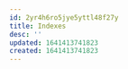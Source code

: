 ```yaml
---
id: 2yr4h6ro5jye5yttl48f27y
title: Indexes
desc: ''
updated: 1641413741823
created: 1641413741823
---
```



